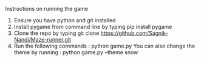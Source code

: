 Instructions on running the game

1. Ensure you have python and git installed
2. Install pygame from command line by typing
pip install pygame
3. Clone the repo by typing
git clone https://github.com/Sagnik-Nandi/Maze-runner.git
4. Run the following commands :
python game.py
You can also change the theme by running :
python game.py –theme snow
